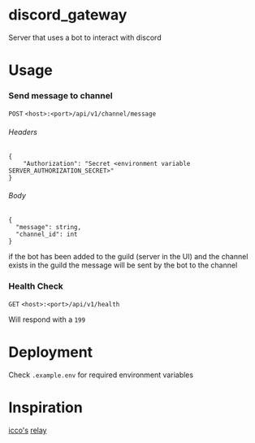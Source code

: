 # discord_gateway
Server that uses a bot to interact with discord
  
# Usage
### Send message to channel
`POST` `<host>:<port>/api/v1/channel/message`  
###### Headers
``` 
{
    "Authorization": "Secret <environment variable SERVER_AUTHORIZATION_SECRET>"
}
```
###### Body
```
{
  "message": string,
  "channel_id": int
}
```
if the bot has been added to the guild (server in the UI) and the channel exists in the guild the message will be sent by the bot to the channel
### Health Check
`GET` `<host>:<port>/api/v1/health`  

Will respond with a `199`
  
# Deployment
Check `.example.env` for required environment variables

# Inspiration
[icco's](https://github.com/icco) [relay](https://github.com/icco/relay)
